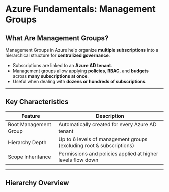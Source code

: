 # Azure Fundamentals: Management Groups

## What Are Management Groups?

Management Groups in Azure help organize **multiple subscriptions** into a hierarchical structure for **centralized governance**.

- Subscriptions are linked to an **Azure AD tenant**.
- Management groups allow applying **policies**, **RBAC**, and **budgets** across **many subscriptions at once**.
- Useful when dealing with **dozens or hundreds of subscriptions**.

---

## Key Characteristics

| Feature                      | Description                                                       |
|-----------------------------|-------------------------------------------------------------------|
| Root Management Group       | Automatically created for every Azure AD tenant                   |
| Hierarchy Depth             | Up to 6 levels of management groups (excluding root & subscriptions) |
| Scope Inheritance           | Permissions and policies applied at higher levels flow down       |

---

## Hierarchy Overview

